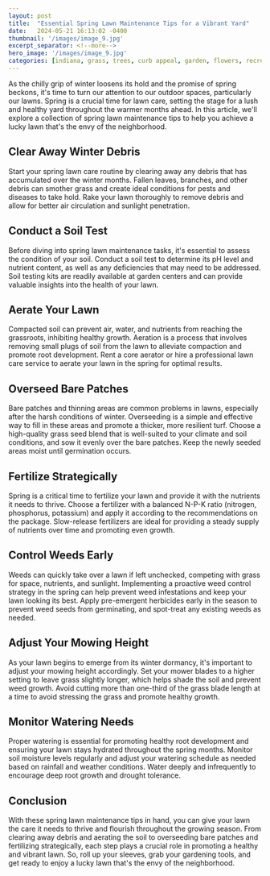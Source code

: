 ```yaml
---
layout: post
title:  "Essential Spring Lawn Maintenance Tips for a Vibrant Yard"
date:   2024-05-21 16:13:02 -0400
thumbnail: '/images/image_9.jpg'
excerpt_separator: <!--more-->
hero_image: '/images/image_9.jpg'
categories: [indiana, grass, trees, curb appeal, garden, flowers, recreation]
---
```

As the chilly grip of winter loosens its hold and the promise of spring beckons, it's time to turn our attention to our outdoor spaces, particularly our lawns. <!--more-->Spring is a crucial time for lawn care, setting the stage for a lush and healthy yard throughout the warmer months ahead. In this article, we'll explore a collection of spring lawn maintenance tips to help you achieve a lucky lawn that's the envy of the neighborhood.

## Clear Away Winter Debris
Start your spring lawn care routine by clearing away any debris that has accumulated over the winter months. Fallen leaves, branches, and other debris can smother grass and create ideal conditions for pests and diseases to take hold. Rake your lawn thoroughly to remove debris and allow for better air circulation and sunlight penetration.

## Conduct a Soil Test
Before diving into spring lawn maintenance tasks, it's essential to assess the condition of your soil. Conduct a soil test to determine its pH level and nutrient content, as well as any deficiencies that may need to be addressed. Soil testing kits are readily available at garden centers and can provide valuable insights into the health of your lawn.

## Aerate Your Lawn
Compacted soil can prevent air, water, and nutrients from reaching the grassroots, inhibiting healthy growth. Aeration is a process that involves removing small plugs of soil from the lawn to alleviate compaction and promote root development. Rent a core aerator or hire a professional lawn care service to aerate your lawn in the spring for optimal results.

## Overseed Bare Patches
Bare patches and thinning areas are common problems in lawns, especially after the harsh conditions of winter. Overseeding is a simple and effective way to fill in these areas and promote a thicker, more resilient turf. Choose a high-quality grass seed blend that is well-suited to your climate and soil conditions, and sow it evenly over the bare patches. Keep the newly seeded areas moist until germination occurs.

## Fertilize Strategically
Spring is a critical time to fertilize your lawn and provide it with the nutrients it needs to thrive. Choose a fertilizer with a balanced N-P-K ratio (nitrogen, phosphorus, potassium) and apply it according to the recommendations on the package. Slow-release fertilizers are ideal for providing a steady supply of nutrients over time and promoting even growth.

## Control Weeds Early
Weeds can quickly take over a lawn if left unchecked, competing with grass for space, nutrients, and sunlight. Implementing a proactive weed control strategy in the spring can help prevent weed infestations and keep your lawn looking its best. Apply pre-emergent herbicides early in the season to prevent weed seeds from germinating, and spot-treat any existing weeds as needed.

## Adjust Your Mowing Height
As your lawn begins to emerge from its winter dormancy, it's important to adjust your mowing height accordingly. Set your mower blades to a higher setting to leave grass slightly longer, which helps shade the soil and prevent weed growth. Avoid cutting more than one-third of the grass blade length at a time to avoid stressing the grass and promote healthy growth.

## Monitor Watering Needs
Proper watering is essential for promoting healthy root development and ensuring your lawn stays hydrated throughout the spring months. Monitor soil moisture levels regularly and adjust your watering schedule as needed based on rainfall and weather conditions. Water deeply and infrequently to encourage deep root growth and drought tolerance.

## Conclusion
With these spring lawn maintenance tips in hand, you can give your lawn the care it needs to thrive and flourish throughout the growing season. From clearing away debris and aerating the soil to overseeding bare patches and fertilizing strategically, each step plays a crucial role in promoting a healthy and vibrant lawn. So, roll up your sleeves, grab your gardening tools, and get ready to enjoy a lucky lawn that's the envy of the neighborhood.